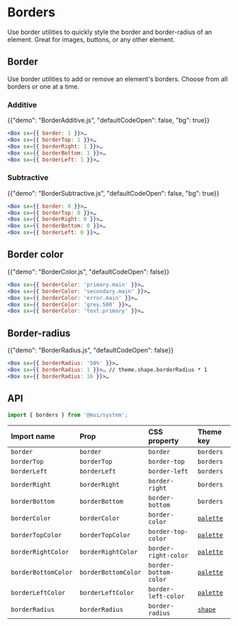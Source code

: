 # Borders

<p class="description">Use border utilities to quickly style the border and border-radius of an element. Great for images, buttons, or any other element.</p>

## Border

Use border utilities to add or remove an element's borders. Choose from all borders or one at a time.

### Additive

{{"demo": "BorderAdditive.js", "defaultCodeOpen": false, "bg": true}}

```jsx
<Box sx={{ border: 1 }}>…
<Box sx={{ borderTop: 1 }}>…
<Box sx={{ borderRight: 1 }}>…
<Box sx={{ borderBottom: 1 }}>…
<Box sx={{ borderLeft: 1 }}>…
```

### Subtractive

{{"demo": "BorderSubtractive.js", "defaultCodeOpen": false, "bg": true}}

```jsx
<Box sx={{ border: 0 }}>…
<Box sx={{ borderTop: 0 }}>…
<Box sx={{ borderRight: 0 }}>…
<Box sx={{ borderBottom: 0 }}>…
<Box sx={{ borderLeft: 0 }}>…
```

## Border color

{{"demo": "BorderColor.js", "defaultCodeOpen": false}}

```jsx
<Box sx={{ borderColor: 'primary.main' }}>…
<Box sx={{ borderColor: 'secondary.main' }}>…
<Box sx={{ borderColor: 'error.main' }}>…
<Box sx={{ borderColor: 'grey.500' }}>…
<Box sx={{ borderColor: 'text.primary' }}>…
```

## Border-radius

{{"demo": "BorderRadius.js", "defaultCodeOpen": false}}

```jsx
<Box sx={{ borderRadius: '50%' }}>…
<Box sx={{ borderRadius: 1 }}>… // theme.shape.borderRadius * 1
<Box sx={{ borderRadius: 16 }}>…
```

## API

```js
import { borders } from '@mui/system';
```

| Import name         | Prop                | CSS property          | Theme key                                                        |
| :------------------ | :------------------ | :-------------------- | :--------------------------------------------------------------- |
| `border`            | `border`            | `border`              | `borders`                                                        |
| `borderTop`         | `borderTop`         | `border-top`          | `borders`                                                        |
| `borderLeft`        | `borderLeft`        | `border-left`         | `borders`                                                        |
| `borderRight`       | `borderRight`       | `border-right`        | `borders`                                                        |
| `borderBottom`      | `borderBottom`      | `border-bottom`       | `borders`                                                        |
| `borderColor`       | `borderColor`       | `border-color`        | [`palette`](/material/customization/default-theme/?expand-path=$.palette) |
| `borderTopColor`    | `borderTopColor`    | `border-top-color`    | [`palette`](/material/customization/default-theme/?expand-path=$.palette) |
| `borderRightColor`  | `borderRightColor`  | `border-right-color`  | [`palette`](/material/customization/default-theme/?expand-path=$.palette) |
| `borderBottomColor` | `borderBottomColor` | `border-bottom-color` | [`palette`](/material/customization/default-theme/?expand-path=$.palette) |
| `borderLeftColor`   | `borderLeftColor`   | `border-left-color`   | [`palette`](/material/customization/default-theme/?expand-path=$.palette) |
| `borderRadius`      | `borderRadius`      | `border-radius`       | [`shape`](/material/customization/default-theme/?expand-path=$.shape)     |
